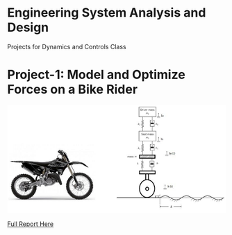 # Engineering System Analysis and Design 
Projects for Dynamics and Controls Class

# Project-1: Model and Optimize Forces on a Bike Rider
![Problem Statement](Project_One/Project1.jpg)

[Full Report Here](Project_One/Project_One.pdf)
